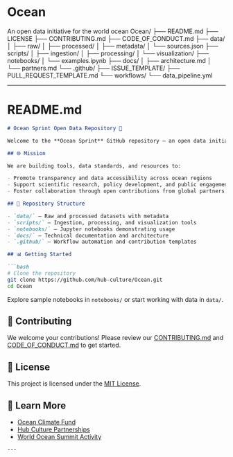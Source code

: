 # Ocean
An open data initiative for the world ocean
Ocean/
├── README.md
├── LICENSE
├── CONTRIBUTING.md
├── CODE_OF_CONDUCT.md
├── data/
│   ├── raw/
│   ├── processed/
│   ├── metadata/
│   └── sources.json
├── scripts/
│   ├── ingestion/
│   ├── processing/
│   └── visualization/
├── notebooks/
│   └── examples.ipynb
├── docs/
│   ├── architecture.md
│   └── partners.md
└── .github/
    ├── ISSUE_TEMPLATE/
    ├── PULL_REQUEST_TEMPLATE.md
    └── workflows/
        └── data_pipeline.yml

---

# README.md

```markdown
# Ocean Sprint Open Data Repository 🌊

Welcome to the **Ocean Sprint** GitHub repository — an open data initiative led by the Ocean Climate Fund in collaboration with Hub Culture. This project aims to secure **open data architectures and resources** in support of a sustainable future for the world ocean.

## 🌐 Mission

We are building tools, data standards, and resources to:

- Promote transparency and data accessibility across ocean regions
- Support scientific research, policy development, and public engagement
- Foster collaboration through open contributions from global partners

## 📁 Repository Structure

- `data/` — Raw and processed datasets with metadata
- `scripts/` — Ingestion, processing, and visualization tools
- `notebooks/` — Jupyter notebooks demonstrating usage
- `docs/` — Technical documentation and architecture
- `.github/` — Workflow automation and contribution templates

## 📊 Getting Started

```bash
# Clone the repository
git clone https://github.com/hub-culture/Ocean.git
cd Ocean
```

Explore sample notebooks in `notebooks/` or start working with data in `data/`.

## 🤝 Contributing

We welcome your contributions! Please review our [CONTRIBUTING.md](CONTRIBUTING.md) and [CODE_OF_CONDUCT.md](CODE_OF_CONDUCT.md) to get started.

## 📄 License

This project is licensed under the [MIT License](LICENSE).

## 🔗 Learn More

- [Ocean Climate Fund](https://oceanclimatefund.com)
- [Hub Culture Partnerships](https://hubculture.com/partnerships/)
- [World Ocean Summit Activity](https://hubculture.com/hubs/518/events/630/index)
```
---


